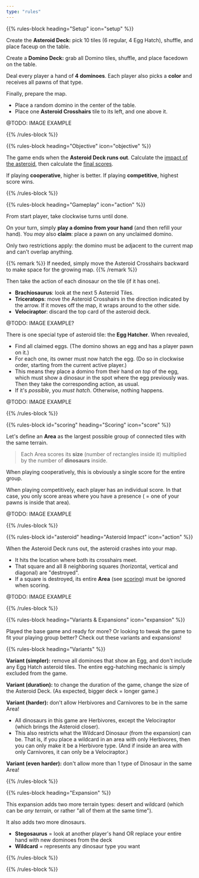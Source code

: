 ```yaml
---
type: "rules"
---
```


{{% rules-block heading="Setup" icon="setup" %}}

Create the **Asteroid Deck:** pick 10 tiles (6 regular, 4 Egg Hatch), shuffle, and place faceup on the table.

Create a **Domino Deck:** grab all Domino tiles, shuffle, and place facedown on the table.

Deal every player a hand of **4 dominoes**. Each player also picks a **color** and receives all pawns of that type.

Finally, prepare the map.
* Place a random domino in the center of the table.
* Place one **Asteroid Crosshairs** tile to its left, and one above it.

@TODO: IMAGE EXAMPLE

{{% /rules-block %}}

{{% rules-block heading="Objective" icon="objective" %}}

The game ends when the **Asteroid Deck runs out**. Calculate the [impact of the asteroid](#asteroid), then calculate the [final scores](#scoring).

If playing **cooperative**, higher is better. If playing **competitive**, highest score wins.

{{% /rules-block %}}

{{% rules-block heading="Gameplay" icon="action" %}}

From start player, take clockwise turns until done.

On your turn, simply **play a domino from your hand** (and then refill your hand). You _may_ also **claim**: place a pawn on any unclaimed domino.

Only two restrictions apply: the domino must be adjacent to the current map and can't overlap anything.

{{% remark %}}
If needed, simply move the Asteroid Crosshairs backward to make space for the growing map.
{{% /remark %}}

Then take the action of each dinosaur on the tile (if it has one).

* **Brachiosaurus**: look at the next 5 Asteroid Tiles.
* **Triceratops**: move the Asteroid Crosshairs in the direction indicated by the arrow. If it moves off the map, it wraps around to the other side.
* **Velociraptor**: discard the top card of the asteroid deck.

@TODO: IMAGE EXAMPLE?

There is one special type of asteroid tile: the **Egg Hatcher**. When revealed, 

* Find all claimed eggs. (The domino shows an egg and has a player pawn on it.)
* For each one, its owner must now hatch the egg. (Do so in clockwise order, starting from the current active player.)
* This means they place a domino from their hand _on top_ of the egg, which must show a dinosaur in the spot where the egg previously was. Then they take the corresponding action, as usual.
* If it's _possible_, you _must hatch_. Otherwise, nothing happens.

@TODO: IMAGE EXAMPLE

{{% /rules-block %}}

{{% rules-block id="scoring" heading="Scoring" icon="score" %}}

Let's define an **Area** as the largest possible group of connected tiles with the same terrain.

> Each Area scores its **size** (number of rectangles inside it) multiplied by the number of **dinosaurs** inside.

When playing cooperatively, this is obviously a single score for the entire group.

When playing competitively, each player has an individual score. In that case, you only score areas where you have a presence ( = one of your pawns is inside that area).

@TODO: IMAGE EXAMPLE

{{% /rules-block %}}

{{% rules-block id="asteroid" heading="Asteroid Impact" icon="action" %}}

When the Asteroid Deck runs out, the asteroid crashes into your map.

* It hits the location where both its crosshairs meet.
* That square and all 8 neighboring squares (horizontal, vertical and diagonal) are "destroyed".
* If a square is destroyed, its entire **Area** (see [scoring](#scoring)) must be ignored when scoring.

@TODO: IMAGE EXAMPLE

{{% /rules-block %}}

{{% rules-block heading="Variants & Expansions" icon="expansion" %}}

Played the base game and ready for more? Or looking to tweak the game to fit your playing group better? Check out these variants and expansions!

{{% rules-block heading="Variants" %}}

**Variant (simpler):** remove all dominoes that show an Egg, and don't include any Egg Hatch asteroid tiles. The entire egg-hatching mechanic is simply excluded from the game.

**Variant (duration):** to change the duration of the game, change the size of the Asteroid Deck. (As expected, bigger deck = longer game.)

**Variant (harder):** don't allow Herbivores and Carnivores to be in the same Area! 
* All dinosaurs in this game are Herbivores, except the Velociraptor (which brings the Asteroid closer). 
* This also restricts what the Wildcard Dinosaur (from the expansion) can be. That is, if you place a wildcard in an area with only Herbivores, then you can only make it be a Herbivore type. (And if inside an area with only Carnivores, it can only be a Velociraptor.)

**Variant (even harder):** don't allow more than 1 type of Dinosaur in the same Area!

{{% /rules-block %}}

{{% rules-block heading="Expansion" %}}

This expansion adds two more terrain types: desert and wildcard (which can be _any terrain_, or rather "all of them at the same time").

It also adds two more dinosaurs.
* **Stegosaurus** = look at another player's hand OR replace your entire hand with new dominoes from the deck
* **Wildcard** = represents any dinosaur type you want

{{% /rules-block %}}

{{% /rules-block %}}

